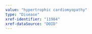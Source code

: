 ```yaml
---
value: "hypertrophic cardiomyopathy"
type: "Disease"
xref-identifier: "11984"
xref-dataSource: "DOID"
---
```

